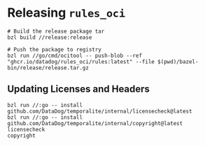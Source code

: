 # Releasing `rules_oci`

```
# Build the release package tar
bzl build //release:release

# Push the package to registry
bzl run //go/cmd/ocitool -- push-blob --ref "ghcr.io/datadog/rules_oci/rules:latest" --file $(pwd)/bazel-bin/release/release.tar.gz
```

## Updating Licenses and Headers

```
bzl run //:go -- install github.com/DataDog/temporalite/internal/licensecheck@latest
bzl run //:go -- install github.com/DataDog/temporalite/internal/copyright@latest
licensecheck
copyright
```
